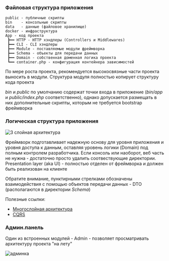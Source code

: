 ### Файловая структура приложения

    public - публичные скрипты
    bin    - консольные скрипты
    data   - данные (файловое хранилище)
    docker - инфраструктура
    App - код проекта
     ┣━━ HTTP - HTTP хэндлеры (Controllers и Middlewares)
     ┣━━ CLI - CLI хэндлеры
     ┣━━ Module - поставляемые модули фреймворка
     ┣━━ Schema - объекты для передачи данных
     ┣━━ Domain - собственная доменная логика проекта
     ┗━━ container.php - конфигурация контейнера зависимостей

По мере роста проекта, рекомендуется высокосвязные части проекта выносить в модули.
Структура модуля полностью копирует структуру кода проекта

_bin_ и _public_ по умолчанию содержат точки входа в приложение (_bin/app_ и _public/index.php_ соответственно),
однако допускается размещать в них дополнительные скрипты, которым не требуется bootstrap фреймворка

### Логическая структура приложения

![3 слойная архитектура](./assets/schema.png)

Фреймворк подготавливает надежную основу для уровня приложения и
уровня доступа к данным, оставляя уровень логики (Domain) под полным контролем разработчика.
Если консоль или наоборот, веб часть не нужна - достаточно просто удалить соотвествующие директории.
Presentation layer (aka UI) - полностью отделен от фреймворка и должен быть реализован на клиенте

Обратите внимание, пунктирными стрелками обозначены взаимодействия с помощью объектов передачи
данных - DTO (располагаются в директории _Schema_)

Полезные ссылки:
- [Многослойная архитектура](https://en.wikipedia.org/wiki/Multitier_architecture)
- [CQRS](https://en.wikipedia.org/wiki/Command%E2%80%93query_separation)

### Админ.панель

Один из встроенных модулей - Admin - позволяет просматривать архитектуру проекта "на лету"

![админка](./assets/admin.png)